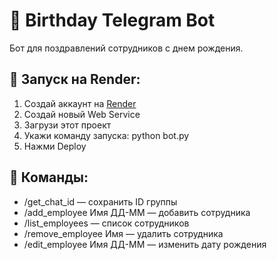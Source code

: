
# 🎂 Birthday Telegram Bot

Бот для поздравлений сотрудников с днем рождения.

## 🚀 Запуск на Render:
1. Создай аккаунт на [Render](https://render.com/)
2. Создай новый Web Service
3. Загрузи этот проект
4. Укажи команду запуска: python bot.py
5. Нажми Deploy

## 📌 Команды:
- /get_chat_id — сохранить ID группы
- /add_employee Имя ДД-ММ — добавить сотрудника
- /list_employees — список сотрудников
- /remove_employee Имя — удалить сотрудника
- /edit_employee Имя ДД-ММ — изменить дату рождения
